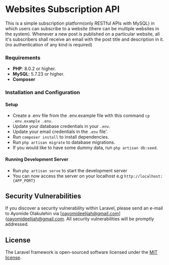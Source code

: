 # Websites Subscription API
This is a simple subscription platform(only RESTful APIs with MySQL) in which users can subscribe to a website (there can be multiple websites in the system). Whenever a new post is published on a particular website, all it's subscribers shall receive an email with the post title and description in it. (no authentication of any kind is required)

### Requirements
* **PHP**: 8.0.2 or higher.
* **MySQL**: 5.7.23 or higher.
* **Composer**

### Installation and Configuration
#### Setup
- Create a .env file from the .env.example file with this command `cp .env.example .env`.
- Update your database credentials in your `.env`.
- Update your email credentials in the `.env` file'.
- Run `composer install` to install dependencies.
- Run `php artisan migrate` to database migrations.
- If you would like to have some dummy data, run `php artisan db:seed`.
#### Running Development Server
- Run `php artisan serve` to start the development server
- You can now access the server on your localhost e.g `http://localhost:{APP_PORT}`

## Security Vulnerabilities

If you discover a security vulnerability within Laravel, please send an e-mail to Ayomide Olakulehin via [oayomideelijah@gmail.com](oayomideelijah@gmail.com. All security vulnerabilities will be promptly addressed.

## License

The Laravel framework is open-sourced software licensed under the [MIT license](https://opensource.org/licenses/MIT).
